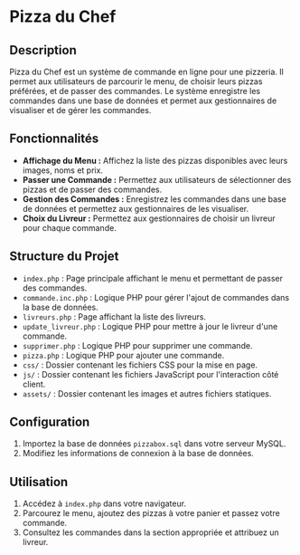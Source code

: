 # Pizza du Chef

## Description
Pizza du Chef est un système de commande en ligne pour une pizzeria. Il permet aux utilisateurs de parcourir le menu, de choisir leurs pizzas préférées, et de passer des commandes. Le système enregistre les commandes dans une base de données et permet aux gestionnaires de visualiser et de gérer les commandes.

## Fonctionnalités

- **Affichage du Menu :** Affichez la liste des pizzas disponibles avec leurs images, noms et prix.
- **Passer une Commande :** Permettez aux utilisateurs de sélectionner des pizzas et de passer des commandes.
- **Gestion des Commandes :** Enregistrez les commandes dans une base de données et permettez aux gestionnaires de les visualiser.
- **Choix du Livreur :** Permettez aux gestionnaires de choisir un livreur pour chaque commande.

## Structure du Projet

- `index.php` : Page principale affichant le menu et permettant de passer des commandes.
- `commande.inc.php` : Logique PHP pour gérer l'ajout de commandes dans la base de données.
- `livreurs.php` : Page affichant la liste des livreurs.
- `update_livreur.php` : Logique PHP pour mettre à jour le livreur d'une commande.
- `supprimer.php` : Logique PHP pour supprimer une commande.
- `pizza.php` : Logique PHP pour ajouter une commande.
- `css/` : Dossier contenant les fichiers CSS pour la mise en page.
- `js/` : Dossier contenant les fichiers JavaScript pour l'interaction côté client.
- `assets/` : Dossier contenant les images et autres fichiers statiques.


## Configuration

1. Importez la base de données `pizzabox.sql` dans votre serveur MySQL.
2. Modifiez les informations de connexion à la base de données.

## Utilisation

1. Accédez à `index.php` dans votre navigateur.
2. Parcourez le menu, ajoutez des pizzas à votre panier et passez votre commande.
3. Consultez les commandes dans la section appropriée et attribuez un livreur.
